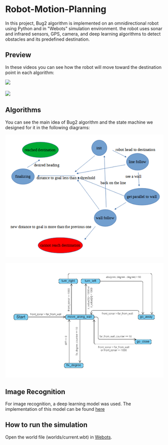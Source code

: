 # Robot-Motion-Planning
In this project, Bug2 algorithm is implemented on an omnidirectional robot using Python and in "Webots" simulation environment. the robot uses sonar and infrared sensors, GPS, camera, and deep learning algorithms to detect obstacles and its predefined destination.

## Preview
In these videos you can see how the robot will move toward the destination point in each algorithm:

<img src="https://github.com/MRSadeghi78/Robotics-Final-Project/blob/main/demo%20%231.gif" width="820">
<br>
<br>
<img src="https://github.com/MRSadeghi78/Robotics-Final-Project/blob/main/demo%20%232.gif" width="820">

## Algorithms
You can see the main idea of Bug2 algorithm and the state machine we designed for it in the following diagrams:

<img src="Bug2 algorithm.png" alt="drawing" width="600">
<br>
<br>
<img src="state-machine.jpg" alt="drawing" width="600">

## Image Recognition
For image recognition, a deep learning model was used. The implementation of this model can be found [here](https://colab.research.google.com/drive/1e-FfjJRSnnYn3Q8n4U6HS3wuCNbMYNPr?usp=sharing)

## How to run the simulation
Open the world file (worlds/current.wbt) in [Webots](https://cyberbotics.com/).

